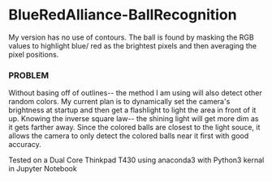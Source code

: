 # BlueRedAlliance-BallRecognition
My version has no use of contours. The ball is found by masking the RGB values to highlight blue/ red as the brightest pixels and then averaging the pixel positions.

### PROBLEM 
Without basing off of outlines-- the method I am using will also detect other random colors. My current plan is to dynamically set the camera's brightness at startup and then get a flashlight to light the area in front of it up. Knowing the inverse square law-- the shining light will get more dim as it gets farther away. Since the colored balls are closest to the light souce, it allows the camera to only detect the colored balls near it first with good accuracy.

Tested on a Dual Core Thinkpad T430 using anaconda3 with Python3 kernal in Jupyter Notebook
